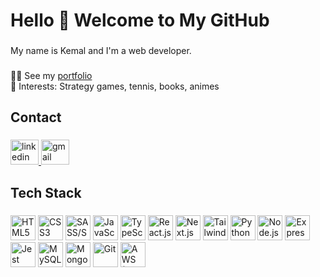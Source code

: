 <h1 align="left">Hello 👋 Welcome to My GitHub</h1>

###

<p align="left">My name is Kemal and I'm a web developer.</p>

###

<p align="left">👨‍💻 See my <a href="https://kemalgalip.vercel.app" target="_blank">portfolio</a><br>👀 Interests: Strategy games, tennis, books, animes</p>

###

<h2 align="left">Contact</h2>

###

<div align="left">
  <a href="https://www.linkedin.com/in/kemalgalip/" target="_blank">
    <img src="https://raw.githubusercontent.com/maurodesouza/profile-readme-generator/master/src/assets/icons/social/linkedin/default.svg" width="45" height="40" alt="linkedin logo"  />
  </a>
  <a href="mailto:kemalgalipbusiness@gmail.com" target="_blank">
    <img src="https://raw.githubusercontent.com/maurodesouza/profile-readme-generator/master/src/assets/icons/social/gmail/default.svg" width="45" height="40" alt="gmail logo"  />
  </a>
</div>

###

<h2 align="left">Tech Stack</h2>

###

<div align="left">
  <img src="https://cdn.jsdelivr.net/gh/devicons/devicon/icons/html5/html5-original.svg" height="40" alt="HTML5"  />
  <img src="https://cdn.jsdelivr.net/gh/devicons/devicon/icons/css3/css3-original.svg" height="40" alt="CSS3"  />
  <img src="https://cdn.jsdelivr.net/gh/devicons/devicon/icons/sass/sass-original.svg" height="40" alt="SASS/SCSS"  />
  <img src="https://cdn.jsdelivr.net/gh/devicons/devicon/icons/javascript/javascript-original.svg" height="40" alt="JavaScript"  />
  <img src="https://cdn.jsdelivr.net/gh/devicons/devicon/icons/typescript/typescript-original.svg" height="40" alt="TypeScript"  />
  <img src="https://cdn.jsdelivr.net/gh/devicons/devicon/icons/react/react-original.svg" height="40" alt="React.js"  />
  <img src="https://cdn.jsdelivr.net/gh/devicons/devicon/icons/nextjs/nextjs-original.svg" height="40" alt="Next.js"  />
  <img src="https://cdn.simpleicons.org/tailwindcss/06B6D4" height="40" alt="TailwindCSS"  />
  <img src="https://cdn.jsdelivr.net/gh/devicons/devicon/icons/python/python-original.svg" height="40" alt="Python"  />
  <img src="https://cdn.jsdelivr.net/gh/devicons/devicon/icons/nodejs/nodejs-original.svg" height="40" alt="Node.js"  />
  <img src="https://cdn.jsdelivr.net/gh/devicons/devicon/icons/express/express-original.svg" height="40" alt="Express.js"  />
  <img src="https://cdn.simpleicons.org/jest/C21325" height="40" alt="Jest"  />
  <img src="https://cdn.jsdelivr.net/gh/devicons/devicon/icons/mysql/mysql-original.svg" height="40" alt="MySQL"  />
  <img src="https://cdn.jsdelivr.net/gh/devicons/devicon/icons/mongodb/mongodb-original.svg" height="40" alt="MongoDB"  />
  <img src="https://cdn.simpleicons.org/git/F05032" height="40" alt="Git"  />
  <img src="https://cdn.jsdelivr.net/gh/devicons/devicon/icons/amazonwebservices/amazonwebservices-original.svg" height="40" alt="AWS (Amazon Web Services)"  />
</div>

###
